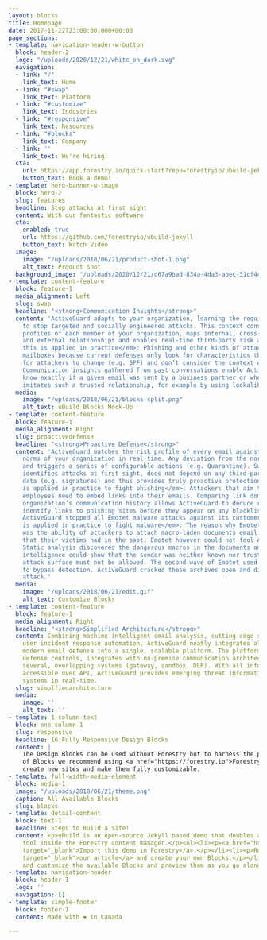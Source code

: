 ```yaml
---
layout: blocks
title: Homepage
date: 2017-11-22T23:00:00.000+00:00
page_sections:
- template: navigation-header-w-button
  block: header-2
  logo: "/uploads/2020/12/21/white_on_dark.svg"
  navigation:
  - link: "/"
    link_text: Home
  - link: "#swap"
    link_text: Platform
  - link: "#customize"
    link_text: Industries
  - link: "#responsive"
    link_text: Resources
  - link: "#blocks"
    link_text: Company
  - link: ''
    link_text: We're hiring!
  cta:
    url: https://app.forestry.io/quick-start?repo=forestryio/ubuild-jekyll&provider=github&engine=jekyll
    button_text: Book a demo!
- template: hero-banner-w-image
  block: hero-2
  slug: features
  headline: Stop attacks at first sight
  content: With our fantastic software
  cta:
    enabled: true
    url: https://github.com/forestryio/ubuild-jekyll
    button_text: Watch Video
  image:
    image: "/uploads/2018/06/21/product-shot-1.png"
    alt_text: Product Shot
  background_image: "/uploads/2020/12/21/c67a9bad-834a-4da3-abec-31cf44f3d619.png"
- template: content-feature
  block: feature-1
  media_alignment: Left
  slug: swap
  headline: "<strong>Communication Insights</strong>"
  content: 'ActiveGuard adapts to your organization, learning the required context
    to stop targeted and socially engineered attacks. This context consolidates communication
    profiles of each member of your organization, maps internal, cross-functional
    and external relationships and enables real-time third-party risk assessment.<em>How
    this is applied in practice</em>: Phishing and other kinds of attacks reach employee
    mailboxes because current defenses only look for characteristics that are cheap
    for attackers to change (e.g. SPF) and don’t consider the context of the conversation.
    Communication insights gathered from past conversations enable ActiveGuard to
    know exactly if a given email was sent by a business partner or whether it merely
    imitates such a trusted relationship, for example by using lookalike domains.'
  media:
    image: "/uploads/2018/06/21/blocks-split.png"
    alt_text: uBuild Blocks Mock-Up
- template: content-feature
  block: feature-1
  media_alignment: Right
  slug: proactivedefense
  headline: "<strong>Proactive Defense</strong>"
  content: 'ActiveGuard matches the risk profile of every email against the behavioral
    norms of your organization in real-time. Any deviation from the norm is an anomaly
    and triggers a series of configurable actions (e.g. Quarantine). Such an approach
    identifies attacks at first sight, does not depend on any third-party threat intelligence
    data (e.g. signatures) and thus provides truly proactive protection.<em>How this
    is applied in practice to fight phishing</em>: Attackers that aim to phish your
    employees need to embed links into their emails. Comparing link domains with an
    organization’s communication history allows ActiveGuard to deduce relevancy and
    identify links to phishing sites before they appear on any blacklist. Similarly,
    ActiveGuard stopped all Emotet malware attacks against its customers.<em>How this
    is applied in practice to fight malware</em>: The reason why Emotet was so successful
    was the ability of attackers to attach macro-laden documents email conversations
    that their victims had in the past. Emotet however could not fool ActiveGuard.
    Static analysis discovered the dangerous macros in the documents and contextual
    intelligence could show that the sender was neither known nor trusted and such
    attack surface must not be allowed. The second wave of Emotet used encrypted archives
    to bypass detection. ActiveGuard cracked these archives open and discovered the
    attack.'
  media:
    image: "/uploads/2018/06/21/edit.gif"
    alt_text: Customize Blocks
- template: content-feature
  block: feature-1
  media_alignment: Right
  headline: "<strong>Simplified Architecture</strong>"
  content: Combining machine-intelligent email analysis, cutting-edge sandboxing and
    user incident response automation, ActiveGuard neatly integrates all aspects of
    modern email defense into a single, scalable platform. The platform augments O365
    defense controls, integrates with on-premise communication architectures and replaces
    several, overlapping systems (gateway, sandbox, DLP). With all information being
    accessible over API, ActiveGuard provides emerging threat information to downstream
    systems in real-time.
  slug: simplfiedarchitecture
  media:
    image: ''
    alt_text: ''
- template: 1-column-text
  block: one-column-1
  slug: responsive
  headline: 16 Fully Responsive Design Blocks
  content: |
    The Design Blocks can be used without Forestry but to harness the power
    of Blocks we recommend using <a href="https://forestry.io">Forestry</a>. Once the site is imported you can immediately
    create new sites and make them fully customizable.
- template: full-width-media-element
  block: media-1
  image: "/uploads/2018/06/21/theme.png"
  caption: All Available Blocks
  slug: blocks
- template: detail-content
  block: text-1
  headline: Steps to Build a Site!
  content: <p>uBuild is an open-source Jekyll based demo that doubles as a builder
    tool inside the Forestry content manager.</p><ol><li><p><a href="https://app.forestry.io/quick-start?repo=forestryio/ubuild-jekyll&amp;provider=github&amp;engine=jekyll"
    target="_blank">Import this demo in Forestry</a>.</p></li><li><p>Read <a href="https://forestry.io/blog/ubuild-a-new-theme-for-static-sites-using-blocks/"
    target="_blank">our article</a> and create your own Blocks.</p></li><li><p>Add
    and customize the available Blocks and preview them as you go along.</p></li></ol>
- template: navigation-header
  block: header-1
  logo: ''
  navigation: []
- template: simple-footer
  block: footer-1
  content: Made with ❤︎ in Canada

---
```

